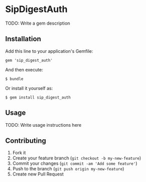 # SipDigestAuth

TODO: Write a gem description

## Installation

Add this line to your application's Gemfile:

    gem 'sip_digest_auth'

And then execute:

    $ bundle

Or install it yourself as:

    $ gem install sip_digest_auth

## Usage

TODO: Write usage instructions here

## Contributing

1. Fork it
2. Create your feature branch (`git checkout -b my-new-feature`)
3. Commit your changes (`git commit -am 'Add some feature'`)
4. Push to the branch (`git push origin my-new-feature`)
5. Create new Pull Request
